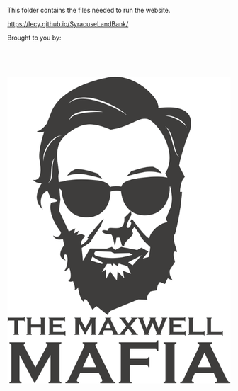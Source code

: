This folder contains the files needed to run the website.

https://lecy.github.io/SyracuseLandBank/

Brought to you by:

<br>
<br>
<br>



![alt text](ASSETS/maxwell-mafia.png)
